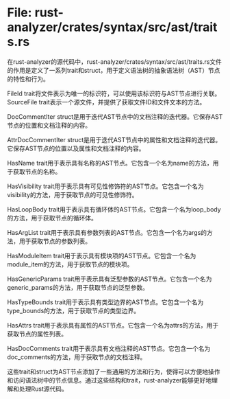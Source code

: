 # File: rust-analyzer/crates/syntax/src/ast/traits.rs

在rust-analyzer的源代码中，rust-analyzer/crates/syntax/src/ast/traits.rs文件的作用是定义了一系列trait和struct，用于定义语法树的抽象语法树（AST）节点的特性和行为。

FileId trait将文件表示为唯一的标识符，可以使用该标识符与AST节点进行关联。SourceFile trait表示一个源文件，并提供了获取文件ID和文件文本的方法。

DocCommentIter struct是用于迭代AST节点中的文档注释的迭代器。它保存AST节点的位置和文档注释的内容。

AttrDocCommentIter struct是用于迭代AST节点中的属性和文档注释的迭代器。它保存AST节点的位置以及属性和文档注释的内容。

HasName trait用于表示具有名称的AST节点。它包含一个名为name的方法，用于获取节点的名称。

HasVisibility trait用于表示具有可见性修饰符的AST节点。它包含一个名为visibility的方法，用于获取节点的可见性修饰符。

HasLoopBody trait用于表示具有循环体的AST节点。它包含一个名为loop_body的方法，用于获取节点的循环体。

HasArgList trait用于表示具有参数列表的AST节点。它包含一个名为args的方法，用于获取节点的参数列表。

HasModuleItem trait用于表示具有模块项的AST节点。它包含一个名为module_item的方法，用于获取节点的模块项。

HasGenericParams trait用于表示具有泛型参数的AST节点。它包含一个名为generic_params的方法，用于获取节点的泛型参数。

HasTypeBounds trait用于表示具有类型边界的AST节点。它包含一个名为type_bounds的方法，用于获取节点的类型边界。

HasAttrs trait用于表示具有属性的AST节点。它包含一个名为attrs的方法，用于获取节点的属性列表。

HasDocComments trait用于表示具有文档注释的AST节点。它包含一个名为doc_comments的方法，用于获取节点的文档注释。

这些trait和struct为AST节点添加了一些通用的方法和行为，使得可以方便地操作和访问语法树中的节点信息。通过这些结构和trait，rust-analyzer能够更好地理解和处理Rust源代码。

